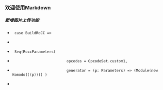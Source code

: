 ### 欢迎使用Markdown

##### 新增图片上传功能

+      case BuildRoCC => 
+      
+      Seq(RoccParameters(    
+                              opcodes = OpcodeSet.custom1,
+                              generator = (p: Parameters) => (Module(new Komodo()(p)))) )
+      
